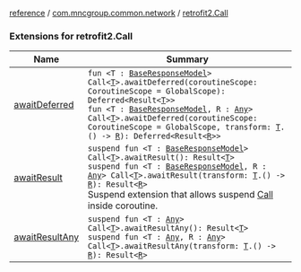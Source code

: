 [reference](../../index.md) / [com.mncgroup.common.network](../index.md) / [retrofit2.Call](./index.md)

### Extensions for retrofit2.Call

| Name | Summary |
|---|---|
| [awaitDeferred](await-deferred.md) | `fun <T : `[`BaseResponseModel`](../../com.mncgroup.common.model/-base-response-model/index.md)`> Call<`[`T`](await-deferred.md#T)`>.awaitDeferred(coroutineScope: CoroutineScope = GlobalScope): Deferred<Result<`[`T`](await-deferred.md#T)`>>`<br>`fun <T : `[`BaseResponseModel`](../../com.mncgroup.common.model/-base-response-model/index.md)`, R : `[`Any`](https://kotlinlang.org/api/latest/jvm/stdlib/kotlin/-any/index.html)`> Call<`[`T`](await-deferred.md#T)`>.awaitDeferred(coroutineScope: CoroutineScope = GlobalScope, transform: `[`T`](await-deferred.md#T)`.() -> `[`R`](await-deferred.md#R)`): Deferred<Result<`[`R`](await-deferred.md#R)`>>` |
| [awaitResult](await-result.md) | `suspend fun <T : `[`BaseResponseModel`](../../com.mncgroup.common.model/-base-response-model/index.md)`> Call<`[`T`](await-result.md#T)`>.awaitResult(): Result<`[`T`](await-result.md#T)`>`<br>`suspend fun <T : `[`BaseResponseModel`](../../com.mncgroup.common.model/-base-response-model/index.md)`, R : `[`Any`](https://kotlinlang.org/api/latest/jvm/stdlib/kotlin/-any/index.html)`> Call<`[`T`](await-result.md#T)`>.awaitResult(transform: `[`T`](await-result.md#T)`.() -> `[`R`](await-result.md#R)`): Result<`[`R`](await-result.md#R)`>`<br>Suspend extension that allows suspend [Call](#) inside coroutine. |
| [awaitResultAny](await-result-any.md) | `suspend fun <T : `[`Any`](https://kotlinlang.org/api/latest/jvm/stdlib/kotlin/-any/index.html)`> Call<`[`T`](await-result-any.md#T)`>.awaitResultAny(): Result<`[`T`](await-result-any.md#T)`>`<br>`suspend fun <T : `[`Any`](https://kotlinlang.org/api/latest/jvm/stdlib/kotlin/-any/index.html)`, R : `[`Any`](https://kotlinlang.org/api/latest/jvm/stdlib/kotlin/-any/index.html)`> Call<`[`T`](await-result-any.md#T)`>.awaitResultAny(transform: `[`T`](await-result-any.md#T)`.() -> `[`R`](await-result-any.md#R)`): Result<`[`R`](await-result-any.md#R)`>` |

